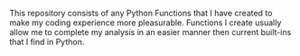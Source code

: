 This repository consists of any Python Functions that I have created to make my
coding experience more pleasurable. Functions I create usually allow me to complete
my analysis in an easier manner then current built-ins that I find in Python.
